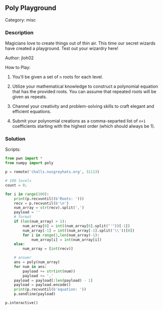 ##  Poly Playground

Category: misc

### Description

Magicians love to create things out of thin air. This time our secret wizards have created a playground. Test out your wizardry here!

Author: jloh02

How to Play:

1. You'll be given a set of `n` roots for each level.

2. Utilize your mathematical knowledge to construct a polynomial equation that has the provided roots. You can assume that repeated roots will be given as repeats.

3. Channel your creativity and problem-solving skills to craft elegant and efficient equations.

4. Submit your polynomial creations as a comma-separted list of `n+1` coefficients starting with the highest order (which should always be 1).

### Solution

Scripts:

```py
from pwn import *
from numpy import poly

p = remote('challs.nusgreyhats.org', 31113)

# 100 levels
count = 0;

for i in range(100):
    print(p.recvuntil((b'Roots: ')))
    recv = p.recvuntil(b'\n')
    num_array = str(recv).split(',')
    payload = ''
    # format
    if (len(num_array) > 1):
        num_array[0] = int((num_array[0].split("'"))[-1])
        num_array[-1] = int((num_array[-1].split('\\'))[0])
        for i in range(1,len(num_array)-1):
            num_array[i] = int(num_array[i])
    else:
        num_array = [int(recv)]

    # answer
    ans = poly(num_array)
    for num in ans:
        payload += str(int(num))
        payload += ','
    payload = payload[:len(payload) - 1]
    payload = payload.encode()
    print(p.recvuntil(b'equation: '))
    p.sendline(payload)

p.interactive()
```
